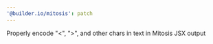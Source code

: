 ```yaml
---
'@builder.io/mitosis': patch
---
```


Properly encode "<", ">", and other chars in text in Mitosis JSX output
